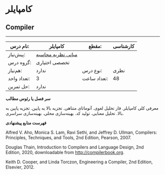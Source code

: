 # کامپایلر
## Compiler
_______________________________________________________________________________
| نام درس:    | کامپایلر                                                                         | مقطع:       | کارشناسی      |
| ----------- | -------------------------------------------------------------------------------- | ----------- | ------------- |
| پیش‌نیاز:   | [مبانی نظریه محاسبه](../mandatory/Introduction-to-The-theory-of-Computation.md)
 | گروه درس:   | تخصصی اختیاری |
| هم‌نیاز:    | ندارد                                                                            | نوع درس:    | نظری          |
| تعداد واحد: | 3                                                                                | تعداد ساعت: | 48            |
| حل تمرین:   |  ندارد                                                                           |             |               |

**سر فصل یا رئوس مطالب**

معرفی کلی کامپایلر. فاز تحلیل لغوی. آتوماتای متناهی. تجزیه بالا یه پایین. تجزیه پایین به بالا. تحلیل معنایی. تولید کد. بهینه‌سازی محلی. بهینه‌سازی سراسری.

**فهرست منابع پیشنهادی**

Alfred V. Aho, Monica S. Lam, Ravi Sethi, and Jeffrey D. Ullman, Compilers: Principles, Techniques, and Tools, 2nd Edition, Pearson, 2007.

Douglas Thain, Introduction to Compilers and Language Design, 2nd Edition, 2020, downloadable from http://compilerbook.org.

Keith D. Cooper, and Linda Torczon, Engineering a Compiler, 2nd Edition, Elsevier, 2012.
